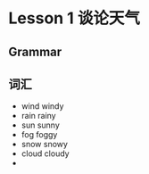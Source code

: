 # Lesson 1 谈论天气

## Grammar

## 词汇

- wind  	windy
- rain       rainy
- sun      sunny
- fog      foggy
- snow  snowy
- cloud  cloudy
- 